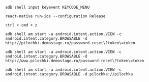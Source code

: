 ```adb shell input keyevent KEYCODE_MENU```

```react-native run-ios --configuration Release```

```ctrl + cmd + z```

```adb shell am start -a android.intent.action.VIEW -c android.intent.category.BROWSABLE -d http://pilochki.demostage.ru/password-reset\?token\=token```

```adb shell am start -a android.intent.action.VIEW -c android.intent.category.BROWSABLE -d http://www.pilochki.demostage.ru/password-reset\?token\=token```

```adb shell am start -a android.intent.action.VIEW -c android.intent.category.BROWSABLE -d pilochka://pilochka```
